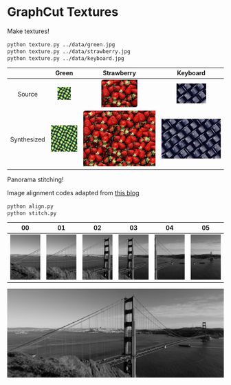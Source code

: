 # GraphCut Textures

Make textures!

```shell script
python texture.py ../data/green.jpg
python texture.py ../data/strawberry.jpg
python texture.py ../data/keyboard.jpg
```

|             |                       Green                       |                       Strawberry                       |                       Keyboard                       |
| :---------: | :-----------------------------------------------: | :----------------------------------------------------: | :--------------------------------------------------: |
|   Source    |      <img src="data/green.jpg" width="50%"/>      |      <img src="data/strawberry.jpg" width="50%"/>      |      <img src="data/keyboard.jpg" width="50%"/>      |
| Synthesized | <img src="output/entire_green.png" width="100%"/> | <img src="output/entire_strawberry.png" width="100%"/> | <img src="output/entire_keyboard.png" width="100%"/> |

Panorama stitching!

Image alignment codes adapted from [this blog](https://towardsdatascience.com/image-panorama-stitching-with-opencv-2402bde6b46c)

```shell script
python align.py
python stitch.py
```

| 00                          | 01                          | 02                          | 03                          | 04                          | 05                          |
| --------------------------- | --------------------------- | --------------------------- | --------------------------- | --------------------------- | --------------------------- |
| ![](data/goldengate/00.jpg) | ![](data/goldengate/01.jpg) | ![](data/goldengate/02.jpg) | ![](data/goldengate/03.jpg) | ![](data/goldengate/04.jpg) | ![](data/goldengate/05.jpg) |

![](output/golden_poisson.jpg)
